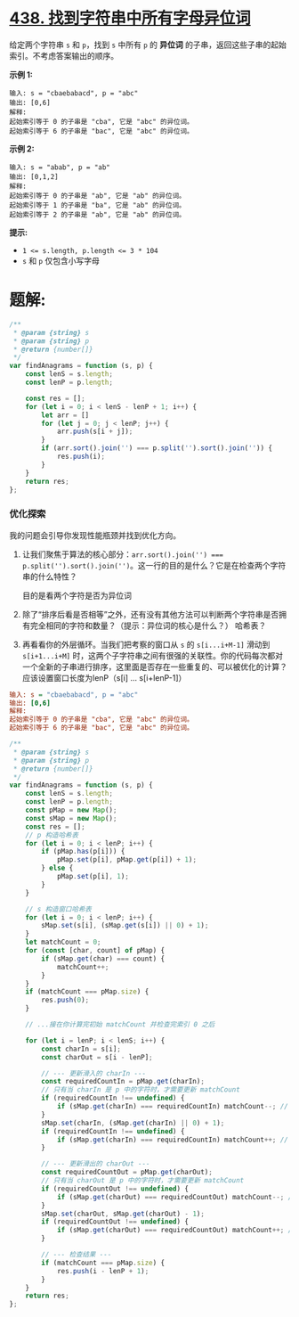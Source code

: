 # [438. 找到字符串中所有字母异位词](https://leetcode.cn/problems/find-all-anagrams-in-a-string/)

给定两个字符串 `s` 和 `p`，找到 `s` 中所有 `p` 的 **异位词** 的子串，返回这些子串的起始索引。不考虑答案输出的顺序。

 

**示例 1:**

```
输入: s = "cbaebabacd", p = "abc"
输出: [0,6]
解释:
起始索引等于 0 的子串是 "cba", 它是 "abc" 的异位词。
起始索引等于 6 的子串是 "bac", 它是 "abc" 的异位词。
```

 **示例 2:**

```
输入: s = "abab", p = "ab"
输出: [0,1,2]
解释:
起始索引等于 0 的子串是 "ab", 它是 "ab" 的异位词。
起始索引等于 1 的子串是 "ba", 它是 "ab" 的异位词。
起始索引等于 2 的子串是 "ab", 它是 "ab" 的异位词。
```

 

**提示:**

- `1 <= s.length, p.length <= 3 * 104`
- `s` 和 `p` 仅包含小写字母

# 题解:

```js
/**
 * @param {string} s
 * @param {string} p
 * @return {number[]}
 */
var findAnagrams = function (s, p) {
    const lenS = s.length;
    const lenP = p.length;

    const res = [];
    for (let i = 0; i < lenS - lenP + 1; i++) {
        let arr = []
        for (let j = 0; j < lenP; j++) {
            arr.push(s[i + j]);
        }
        if (arr.sort().join('') === p.split('').sort().join('')) {
            res.push(i);
        }
    }
    return res;
};
```

### **优化探索**

我的问题会引导你发现性能瓶颈并找到优化方向。

1. 让我们聚焦于算法的核心部分：`arr.sort().join('') === p.split('').sort().join('')`。这一行的目的是什么？它是在检查两个字符串的什么特性？

   目的是看两个字符是否为异位词

2. 除了“排序后看是否相等”之外，还有没有其他方法可以判断两个字符串是否拥有完全相同的字符和数量？（提示：异位词的核心是什么？）
   哈希表？

3. 再看看你的外层循环。当我们把考察的窗口从 `s` 的 `s[i...i+M-1]` 滑动到 `s[i+1...i+M]` 时，这两个子字符串之间有很强的关联性。你的代码每次都对一个全新的子串进行排序，这里面是否存在一些重复的、可以被优化的计算？
   应该设置窗口长度为lenP（s[i] ... s[i+lenP-1]）

```ini
输入: s = "cbaebabacd", p = "abc"
输出: [0,6]
解释:
起始索引等于 0 的子串是 "cba", 它是 "abc" 的异位词。
起始索引等于 6 的子串是 "bac", 它是 "abc" 的异位词。
```

```js
/**
 * @param {string} s
 * @param {string} p
 * @return {number[]}
 */
var findAnagrams = function (s, p) {
    const lenS = s.length;
    const lenP = p.length;
    const pMap = new Map();
    const sMap = new Map();
    const res = [];
    // p 构造哈希表
    for (let i = 0; i < lenP; i++) {
        if (pMap.has(p[i])) {
            pMap.set(p[i], pMap.get(p[i]) + 1);
        } else {
            pMap.set(p[i], 1);
        }
    }

    // s 构造窗口哈希表
    for (let i = 0; i < lenP; i++) {
        sMap.set(s[i], (sMap.get(s[i]) || 0) + 1);
    }
    let matchCount = 0;
    for (const [char, count] of pMap) {
        if (sMap.get(char) === count) {
            matchCount++;
        }
    }
    if (matchCount === pMap.size) {
        res.push(0);
    }

    // ...接在你计算完初始 matchCount 并检查完索引 0 之后

    for (let i = lenP; i < lenS; i++) {
        const charIn = s[i];
        const charOut = s[i - lenP];

        // --- 更新滑入的 charIn ---
        const requiredCountIn = pMap.get(charIn);
        // 只有当 charIn 是 p 中的字符时，才需要更新 matchCount
        if (requiredCountIn !== undefined) {
            if (sMap.get(charIn) === requiredCountIn) matchCount--; // 一个匹配即将因数量过多而被破坏
        }
        sMap.set(charIn, (sMap.get(charIn) || 0) + 1);
        if (requiredCountIn !== undefined) {
            if (sMap.get(charIn) === requiredCountIn) matchCount++; // 数量增加后，正好达成了一个新匹配
        }

        // --- 更新滑出的 charOut ---
        const requiredCountOut = pMap.get(charOut);
        // 只有当 charOut 是 p 中的字符时，才需要更新 matchCount
        if (requiredCountOut !== undefined) {
            if (sMap.get(charOut) === requiredCountOut) matchCount--; // 一个匹配即将因数量减少而被破坏
        }
        sMap.set(charOut, sMap.get(charOut) - 1);
        if (requiredCountOut !== undefined) {
            if (sMap.get(charOut) === requiredCountOut) matchCount++; // 数量减少后，正好达成了一个新匹配
        }

        // --- 检查结果 ---
        if (matchCount === pMap.size) {
            res.push(i - lenP + 1);
        }
    }
    return res;
};
```

